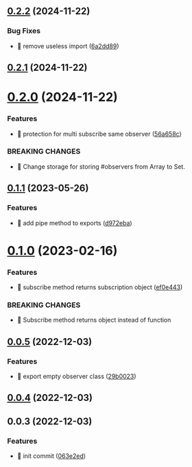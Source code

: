 ## [0.2.2](https://github.com/mjancarik/esmj-observable/compare/v0.2.1...v0.2.2) (2024-11-22)


### Bug Fixes

* 🐛 remove useless import ([6a2dd89](https://github.com/mjancarik/esmj-observable/commit/6a2dd89a2b35bb8a802dca6db1330b4059a555d9))



## [0.2.1](https://github.com/mjancarik/esmj-observable/compare/v0.2.0...v0.2.1) (2024-11-22)



# [0.2.0](https://github.com/mjancarik/esmj-observable/compare/v0.1.1...v0.2.0) (2024-11-22)


### Features

* 🎸 protection for multi subscribe same observer ([56a658c](https://github.com/mjancarik/esmj-observable/commit/56a658c8045bf89c117d8f51d46338dbf86f3db4))


### BREAKING CHANGES

* 🧨 Change storage for storing #observers from Array to Set.



## [0.1.1](https://github.com/mjancarik/esmj-observable/compare/v0.1.0...v0.1.1) (2023-05-26)


### Features

* 🎸 add pipe method to exports ([d972eba](https://github.com/mjancarik/esmj-observable/commit/d972eba783546bd730d0fb3dcfae1e2cc3a4d6c0))



# [0.1.0](https://github.com/mjancarik/esmj-observable/compare/v0.0.5...v0.1.0) (2023-02-16)


### Features

* 🎸 subscribe method returns subscription object ([ef0e443](https://github.com/mjancarik/esmj-observable/commit/ef0e4439e5c25a02e2ac26c062c24d01d9ffe35f))


### BREAKING CHANGES

* 🧨 Subscribe method returns object instead of function



## [0.0.5](https://github.com/mjancarik/esmj-observable/compare/v0.0.4...v0.0.5) (2022-12-03)


### Features

* 🎸 export empty observer class ([29b0023](https://github.com/mjancarik/esmj-observable/commit/29b0023c9a1ae90c566e642490d538d86e550cf4))



## [0.0.4](https://github.com/mjancarik/esmj-observable/compare/v0.0.3...v0.0.4) (2022-12-03)



## 0.0.3 (2022-12-03)


### Features

* 🎸 init commit ([063e2ed](https://github.com/mjancarik/esmj-observable/commit/063e2ed5ab4182dcc093aefecee701e01906a6c6))



